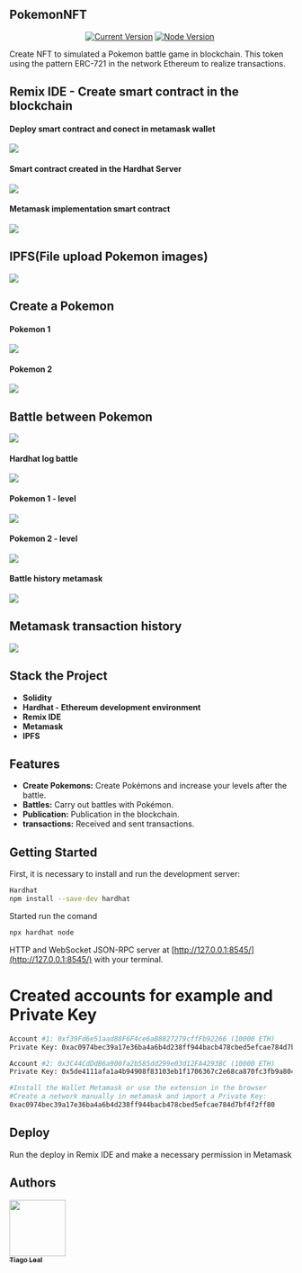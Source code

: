 ## PokemonNFT
<p align="center">
  <a href="https://github.com/tiagoleal/walletbtc">
    <img alt="Current Version" src="https://img.shields.io/badge/version-1.0.0 -blue.svg"></a>
   <a href="https://nodejs.org/en/">
    <img alt="Node Version" src="https://img.shields.io/badge/node-%3E%3D%2020.16.0-brightgreen" target="_blank"></a>
  <a href="https://www.npmjs.com/package/hardhat">
    <img alt="" src="https://img.shields.io/badge/hardhat-2.22.8-red.svg" target="_blank"></a>
</p>

<p>
Create NFT to simulated a Pokemon battle game in blockchain.
This token using the pattern ERC-721 in the network Ethereum to realize transactions.
</p>


## Remix IDE - Create smart contract in the blockchain

#### Deploy smart contract and conect in metamask wallet
![](https://github.com/tiagoleal/PokemonNFT/blob/master/img/remix.png)

#### Smart contract created in the Hardhat Server
![](https://github.com/tiagoleal/PokemonNFT/blob/master/img/contract.png)

#### Metamask implementation smart contract
![](https://github.com/tiagoleal/PokemonNFT/blob/master/img/contract_confirmed.png)

## IPFS(File upload Pokemon images)
![](https://github.com/tiagoleal/PokemonNFT/blob/master/img/ipfs.png)

## Create a Pokemon
#### Pokemon 1
![](https://github.com/tiagoleal/PokemonNFT/blob/master/img/create_pokemon1.png)

#### Pokemon 2
![](https://github.com/tiagoleal/PokemonNFT/blob/master/img/create_pokemon2.png)

## Battle between Pokemon
![](https://github.com/tiagoleal/PokemonNFT/blob/master/img/battle.png)

#### Hardhat log battle
![](https://github.com/tiagoleal/PokemonNFT/blob/master/img/hardhat_contract.png)

#### Pokemon 1 - level
![](https://github.com/tiagoleal/PokemonNFT/blob/master/img/pokemon1_level.png)

#### Pokemon 2 - level
![](https://github.com/tiagoleal/PokemonNFT/blob/master/img/pokemon2_level.png)

#### Battle history metamask
![](https://github.com/tiagoleal/PokemonNFT/blob/master/img/battle_history.png)

## Metamask transaction history
![](https://github.com/tiagoleal/PokemonNFT/blob/master/img/metamask.png)


## Stack the Project

- **Solidity**
- **Hardhat - Ethereum development environment**
- **Remix IDE**
- **Metamask**
- **IPFS**

## Features

- **Create Pokemons:** Create Pokémons and increase your levels after the battle.
- **Battles:** Carry out battles with Pokémon.
- **Publication:** Publication in the blockchain.
- **transactions:** Received and sent transactions.


## Getting Started

First, it is necessary to install and run the development server:

```bash
Hardhat
npm install --save-dev hardhat

```

Started run the comand
```bash
npx hardhat node
```
HTTP and WebSocket JSON-RPC server at  [http://127.0.0.1:8545/](http://127.0.0.1:8545/) with your terminal.

Created accounts for example and Private Key
========

```bash
Account #1: 0xf39Fd6e51aad88F6F4ce6aB8827279cffFb92266 (10000 ETH)
Private Key: 0xac0974bec39a17e36ba4a6b4d238ff944bacb478cbed5efcae784d7bf4f2ff80

Account #2: 0x3C44CdDdB6a900fa2b585dd299e03d12FA4293BC (10000 ETH)
Private Key: 0x5de4111afa1a4b94908f83103eb1f1706367c2e68ca870fc3fb9a804cdab365a

#Install the Wallet Metamask or use the extension in the browser
#Create a network manually in metamask and import a Private Key: 
0xac0974bec39a17e36ba4a6b4d238ff944bacb478cbed5efcae784d7bf4f2ff80

```

## Deploy 
Run the deploy in Remix IDE and make a necessary permission in Metamask


## Authors

<!-- ALL-CONTRIBUTORS-LIST:START - Do not remove or modify this section -->
<!-- prettier-ignore -->
[<img src="https://avatars1.githubusercontent.com/u/5727529?s=460&v=4" width="100px;"/><br /><sub><b>Tiago Leal</b></sub>](https://github.com/tiagoleal)<br />